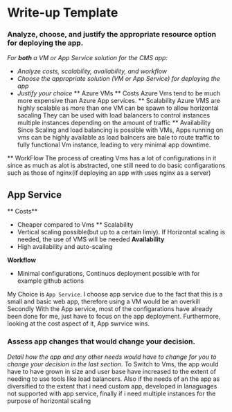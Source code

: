 # Write-up Template

### Analyze, choose, and justify the appropriate resource option for deploying the app.

*For **both** a VM or App Service solution for the CMS app:*
- *Analyze costs, scalability, availability, and workflow*
- *Choose the appropriate solution (VM or App Service) for deploying the app*
- *Justify your choice*
** Azure VMs
** Costs
Azure Vms tend to be much more expensive than Azure App services.
** Scalability
Azure VMS are highly scalable as more than one VM can be spawn to allow horizontal sacaling
They can be used with load balancers to control instances multiple instances depending on the amount of traffic
** Availability
Since Scaling and load balancing is possible with VMs, Apps running on vms can be highly available as load balncers are bale to
route traffic to fully functional Vm instance, leading to very minimal app downtime.

** WorkFlow
The process of creating Vms has a lot of configurations in it since as much as alot is abstracted, one still need to do basic configarations such as those of nginx(if deploying an app with uses nginx as a server)
## App Service 
** Costs** 
 - Cheaper compared to Vms
** Scalability
 - Vertical scaling possible(but up to a certain limiy). If Horizontal scaling is needed, the use of VMS will be needed
**Availability**
- High availability and auto-scaling

**Workflow**
 - Minimal configurations, Continuos  deployment  possible with for example github actions

 My Choice is ```App Service```.
 I choose app service due to the fact that this is a small and basic web app, therefore using a VM would be an overkill
 Secondly With the App service, most of the configarations have already been done for me, just have to focus on the app deployment.
 Furthermore, looking at the cost aspect of it, App swrvice wins.



### Assess app changes that would change your decision.

*Detail how the app and any other needs would have to change for you to change your decision in the last section.* 
To Switch to Vms, the app would have to have grown in size and user base have increased to the extent of needing to use tools like load balancers.
Also if the needs of an the app as diversified to the extent that i need custom app, developed in lanaguages not supported with app service, finally if i need multiple instances for the purpose of horizontal scaling